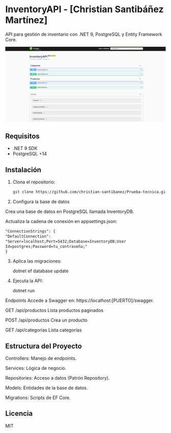 # InventoryAPI - [Christian Santibáñez Martínez]

API para gestión de inventario con .NET 9, PostgreSQL y Entity Framework Core.

![Texto alternativo](https://github.com/christian-santibanez/Prueba-tecnica/blob/master/InventoryAPI/Prueba_Tecnica.png?raw=true)

## Requisitos
- .NET 9 SDK
- PostgreSQL +14

## Instalación
1. Clona el repositorio:
   ```bash
   git clone https://github.com/christian-santibanez/Prueba-tecnica.git
   
2. Configura la base de datos

Crea una base de datos en PostgreSQL llamada InventoryDB.

Actualiza la cadena de conexión en appsettings.json:
    
    "ConnectionStrings": {
    "DefaultConnection": "Server=localhost;Port=5432;Database=InventoryDB;User Id=postgres;Password=tu_contraseña;"
    }

3. Aplica las migraciones:
    
    dotnet ef database update
    
4. Ejecuta la API:
    
    dotnet run
    
Endpoints
Accede a Swagger en: https://localhost:[PUERTO]/swagger.


GET	        /api/productos	    Lista productos paginados 

POST	    /api/productos	    Crea un producto

GET	        /api/categorias	    Lista categorías

## Estructura del Proyecto

Controllers: Manejo de endpoints.

Services: Lógica de negocio.

Repositories: Acceso a datos (Patrón Repository).

Models: Entidades de la base de datos.

Migrations: Scripts de EF Core.

## Licencia

MIT
